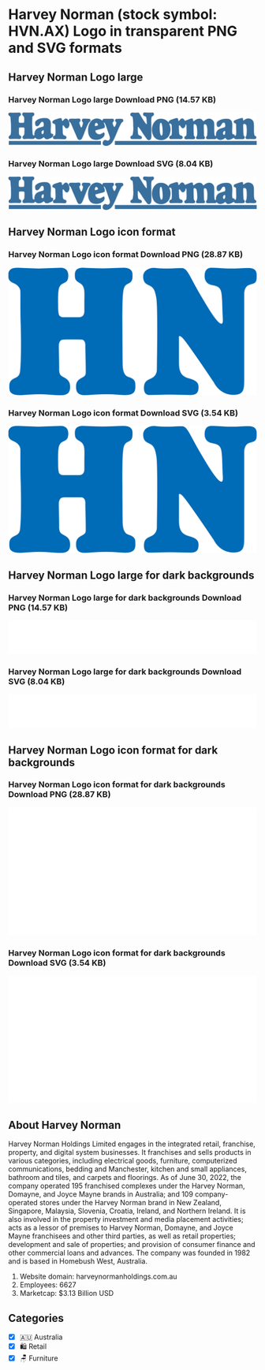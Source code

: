# Harvey Norman (stock symbol: HVN.AX) Logo in transparent PNG and SVG formats

## Harvey Norman Logo large

### Harvey Norman Logo large Download PNG (14.57 KB)

![Harvey Norman Logo large Download PNG (14.57 KB)](/img/orig/HVN.AX_BIG-cf5c435a.png)

### Harvey Norman Logo large Download SVG (8.04 KB)

![Harvey Norman Logo large Download SVG (8.04 KB)](/img/orig/HVN.AX_BIG-50a452a0.svg)

## Harvey Norman Logo icon format

### Harvey Norman Logo icon format Download PNG (28.87 KB)

![Harvey Norman Logo icon format Download PNG (28.87 KB)](/img/orig/HVN.AX-56452865.png)

### Harvey Norman Logo icon format Download SVG (3.54 KB)

![Harvey Norman Logo icon format Download SVG (3.54 KB)](/img/orig/HVN.AX-d9ce9e4f.svg)

## Harvey Norman Logo large for dark backgrounds

### Harvey Norman Logo large for dark backgrounds Download PNG (14.57 KB)

![Harvey Norman Logo large for dark backgrounds Download PNG (14.57 KB)](/img/orig/HVN.AX_BIG.D-5165499d.png)

### Harvey Norman Logo large for dark backgrounds Download SVG (8.04 KB)

![Harvey Norman Logo large for dark backgrounds Download SVG (8.04 KB)](/img/orig/HVN.AX_BIG.D-d384d00c.svg)

## Harvey Norman Logo icon format for dark backgrounds

### Harvey Norman Logo icon format for dark backgrounds Download PNG (28.87 KB)

![Harvey Norman Logo icon format for dark backgrounds Download PNG (28.87 KB)](/img/orig/HVN.AX.D-38a42062.png)

### Harvey Norman Logo icon format for dark backgrounds Download SVG (3.54 KB)

![Harvey Norman Logo icon format for dark backgrounds Download SVG (3.54 KB)](/img/orig/HVN.AX.D-9b3db48e.svg)

## About Harvey Norman

Harvey Norman Holdings Limited engages in the integrated retail, franchise, property, and digital system businesses. It franchises and sells products in various categories, including electrical goods, furniture, computerized communications, bedding and Manchester, kitchen and small appliances, bathroom and tiles, and carpets and floorings. As of June 30, 2022, the company operated 195 franchised complexes under the Harvey Norman, Domayne, and Joyce Mayne brands in Australia; and 109 company-operated stores under the Harvey Norman brand in New Zealand, Singapore, Malaysia, Slovenia, Croatia, Ireland, and Northern Ireland. It is also involved in the property investment and media placement activities; acts as a lessor of premises to Harvey Norman, Domayne, and Joyce Mayne franchisees and other third parties, as well as retail properties; development and sale of properties; and provision of consumer finance and other commercial loans and advances. The company was founded in 1982 and is based in Homebush West, Australia.

1. Website domain: harveynormanholdings.com.au
2. Employees: 6627
3. Marketcap: $3.13 Billion USD


## Categories
- [x] 🇦🇺 Australia
- [x] 🛍️ Retail
- [x] 🪑 Furniture
